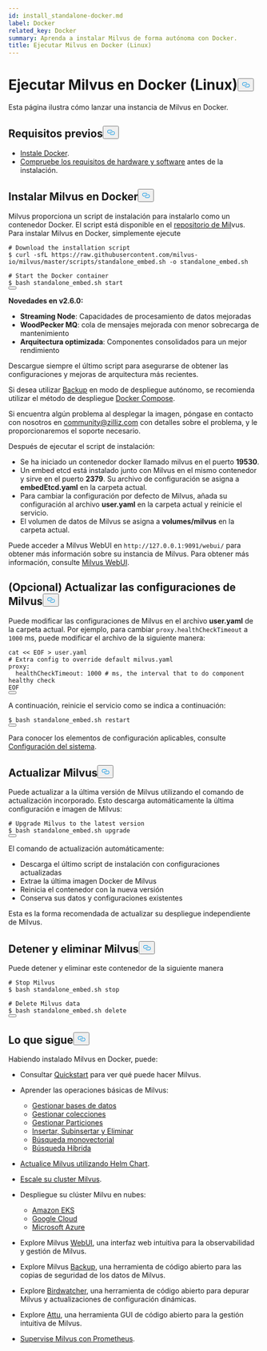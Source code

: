 ```yaml
---
id: install_standalone-docker.md
label: Docker
related_key: Docker
summary: Aprenda a instalar Milvus de forma autónoma con Docker.
title: Ejecutar Milvus en Docker (Linux)
---
```

<h1 id="Run-Milvus-in-Docker-Linux" class="common-anchor-header">Ejecutar Milvus en Docker (Linux)<button data-href="#Run-Milvus-in-Docker-Linux" class="anchor-icon" translate="no">
      <svg translate="no"
        aria-hidden="true"
        focusable="false"
        height="20"
        version="1.1"
        viewBox="0 0 16 16"
        width="16"
      >
        <path
          fill="#0092E4"
          fill-rule="evenodd"
          d="M4 9h1v1H4c-1.5 0-3-1.69-3-3.5S2.55 3 4 3h4c1.45 0 3 1.69 3 3.5 0 1.41-.91 2.72-2 3.25V8.59c.58-.45 1-1.27 1-2.09C10 5.22 8.98 4 8 4H4c-.98 0-2 1.22-2 2.5S3 9 4 9zm9-3h-1v1h1c1 0 2 1.22 2 2.5S13.98 12 13 12H9c-.98 0-2-1.22-2-2.5 0-.83.42-1.64 1-2.09V6.25c-1.09.53-2 1.84-2 3.25C6 11.31 7.55 13 9 13h4c1.45 0 3-1.69 3-3.5S14.5 6 13 6z"
        ></path>
      </svg>
    </button></h1><p>Esta página ilustra cómo lanzar una instancia de Milvus en Docker.</p>
<h2 id="Prerequisites" class="common-anchor-header">Requisitos previos<button data-href="#Prerequisites" class="anchor-icon" translate="no">
      <svg translate="no"
        aria-hidden="true"
        focusable="false"
        height="20"
        version="1.1"
        viewBox="0 0 16 16"
        width="16"
      >
        <path
          fill="#0092E4"
          fill-rule="evenodd"
          d="M4 9h1v1H4c-1.5 0-3-1.69-3-3.5S2.55 3 4 3h4c1.45 0 3 1.69 3 3.5 0 1.41-.91 2.72-2 3.25V8.59c.58-.45 1-1.27 1-2.09C10 5.22 8.98 4 8 4H4c-.98 0-2 1.22-2 2.5S3 9 4 9zm9-3h-1v1h1c1 0 2 1.22 2 2.5S13.98 12 13 12H9c-.98 0-2-1.22-2-2.5 0-.83.42-1.64 1-2.09V6.25c-1.09.53-2 1.84-2 3.25C6 11.31 7.55 13 9 13h4c1.45 0 3-1.69 3-3.5S14.5 6 13 6z"
        ></path>
      </svg>
    </button></h2><ul>
<li><a href="https://docs.docker.com/get-docker/">Instale Docker</a>.</li>
<li><a href="/docs/es/prerequisite-docker.md">Compruebe los requisitos de hardware y software</a> antes de la instalación.</li>
</ul>
<h2 id="Install-Milvus-in-Docker" class="common-anchor-header">Instalar Milvus en Docker<button data-href="#Install-Milvus-in-Docker" class="anchor-icon" translate="no">
      <svg translate="no"
        aria-hidden="true"
        focusable="false"
        height="20"
        version="1.1"
        viewBox="0 0 16 16"
        width="16"
      >
        <path
          fill="#0092E4"
          fill-rule="evenodd"
          d="M4 9h1v1H4c-1.5 0-3-1.69-3-3.5S2.55 3 4 3h4c1.45 0 3 1.69 3 3.5 0 1.41-.91 2.72-2 3.25V8.59c.58-.45 1-1.27 1-2.09C10 5.22 8.98 4 8 4H4c-.98 0-2 1.22-2 2.5S3 9 4 9zm9-3h-1v1h1c1 0 2 1.22 2 2.5S13.98 12 13 12H9c-.98 0-2-1.22-2-2.5 0-.83.42-1.64 1-2.09V6.25c-1.09.53-2 1.84-2 3.25C6 11.31 7.55 13 9 13h4c1.45 0 3-1.69 3-3.5S14.5 6 13 6z"
        ></path>
      </svg>
    </button></h2><p>Milvus proporciona un script de instalación para instalarlo como un contenedor Docker. El script está disponible en el <a href="https://raw.githubusercontent.com/milvus-io/milvus/master/scripts/standalone_embed.sh">repositorio de Mil</a>vus. Para instalar Milvus en Docker, simplemente ejecute</p>
<pre><code translate="no" class="language-shell"><span class="hljs-meta prompt_"># </span><span class="language-bash">Download the installation script</span>
<span class="hljs-meta prompt_">$ </span><span class="language-bash">curl -sfL https://raw.githubusercontent.com/milvus-io/milvus/master/scripts/standalone_embed.sh -o standalone_embed.sh</span>
<span class="hljs-meta prompt_">
# </span><span class="language-bash">Start the Docker container</span>
<span class="hljs-meta prompt_">$ </span><span class="language-bash">bash standalone_embed.sh start</span>
<button class="copy-code-btn"></button></code></pre>
<div class="alert note">
<p><strong>Novedades en v2.6.0:</strong></p>
<ul>
<li><strong>Streaming Node</strong>: Capacidades de procesamiento de datos mejoradas</li>
<li><strong>WoodPecker MQ</strong>: cola de mensajes mejorada con menor sobrecarga de mantenimiento</li>
<li><strong>Arquitectura optimizada</strong>: Componentes consolidados para un mejor rendimiento</li>
</ul>
<p>Descargue siempre el último script para asegurarse de obtener las configuraciones y mejoras de arquitectura más recientes.</p>
<p>Si desea utilizar <a href="https://milvus.io/docs/milvus_backup_overview.md">Backup</a> en modo de despliegue autónomo, se recomienda utilizar el método de despliegue <a href="https://milvus.io/docs/install_standalone-docker-compose.md">Docker Compose</a>.</p>
<p>Si encuentra algún problema al desplegar la imagen, póngase en contacto con nosotros en <a href="mailto:community@zilliz.com">community@zilliz.com</a> con detalles sobre el problema, y le proporcionaremos el soporte necesario.</p>
</div>
<p>Después de ejecutar el script de instalación:</p>
<ul>
<li>Se ha iniciado un contenedor docker llamado milvus en el puerto <strong>19530</strong>.</li>
<li>Un embed etcd está instalado junto con Milvus en el mismo contenedor y sirve en el puerto <strong>2379</strong>. Su archivo de configuración se asigna a <strong>embedEtcd.yaml</strong> en la carpeta actual.</li>
<li>Para cambiar la configuración por defecto de Milvus, añada su configuración al archivo <strong>user.yaml</strong> en la carpeta actual y reinicie el servicio.</li>
<li>El volumen de datos de Milvus se asigna a <strong>volumes/milvus</strong> en la carpeta actual.</li>
</ul>
<p>Puede acceder a Milvus WebUI en <code translate="no">http://127.0.0.1:9091/webui/</code> para obtener más información sobre su instancia de Milvus. Para obtener más información, consulte <a href="/docs/es/milvus-webui.md">Milvus WebUI</a>.</p>
<h2 id="Optional-Update-Milvus-configurations" class="common-anchor-header">(Opcional) Actualizar las configuraciones de Milvus<button data-href="#Optional-Update-Milvus-configurations" class="anchor-icon" translate="no">
      <svg translate="no"
        aria-hidden="true"
        focusable="false"
        height="20"
        version="1.1"
        viewBox="0 0 16 16"
        width="16"
      >
        <path
          fill="#0092E4"
          fill-rule="evenodd"
          d="M4 9h1v1H4c-1.5 0-3-1.69-3-3.5S2.55 3 4 3h4c1.45 0 3 1.69 3 3.5 0 1.41-.91 2.72-2 3.25V8.59c.58-.45 1-1.27 1-2.09C10 5.22 8.98 4 8 4H4c-.98 0-2 1.22-2 2.5S3 9 4 9zm9-3h-1v1h1c1 0 2 1.22 2 2.5S13.98 12 13 12H9c-.98 0-2-1.22-2-2.5 0-.83.42-1.64 1-2.09V6.25c-1.09.53-2 1.84-2 3.25C6 11.31 7.55 13 9 13h4c1.45 0 3-1.69 3-3.5S14.5 6 13 6z"
        ></path>
      </svg>
    </button></h2><p>Puede modificar las configuraciones de Milvus en el archivo <strong>user.yaml</strong> de la carpeta actual. Por ejemplo, para cambiar <code translate="no">proxy.healthCheckTimeout</code> a <code translate="no">1000</code> ms, puede modificar el archivo de la siguiente manera:</p>
<pre><code translate="no" class="language-shell">cat &lt;&lt; EOF &gt; user.yaml
<span class="hljs-meta prompt_"># </span><span class="language-bash">Extra config to override default milvus.yaml</span>
proxy:
  healthCheckTimeout: 1000 # ms, the interval that to do component healthy check
EOF
<button class="copy-code-btn"></button></code></pre>
<p>A continuación, reinicie el servicio como se indica a continuación:</p>
<pre><code translate="no" class="language-shell"><span class="hljs-meta prompt_">$ </span><span class="language-bash">bash standalone_embed.sh restart</span>
<button class="copy-code-btn"></button></code></pre>
<p>Para conocer los elementos de configuración aplicables, consulte <a href="/docs/es/system_configuration.md">Configuración del sistema</a>.</p>
<h2 id="Upgrade-Milvus" class="common-anchor-header">Actualizar Milvus<button data-href="#Upgrade-Milvus" class="anchor-icon" translate="no">
      <svg translate="no"
        aria-hidden="true"
        focusable="false"
        height="20"
        version="1.1"
        viewBox="0 0 16 16"
        width="16"
      >
        <path
          fill="#0092E4"
          fill-rule="evenodd"
          d="M4 9h1v1H4c-1.5 0-3-1.69-3-3.5S2.55 3 4 3h4c1.45 0 3 1.69 3 3.5 0 1.41-.91 2.72-2 3.25V8.59c.58-.45 1-1.27 1-2.09C10 5.22 8.98 4 8 4H4c-.98 0-2 1.22-2 2.5S3 9 4 9zm9-3h-1v1h1c1 0 2 1.22 2 2.5S13.98 12 13 12H9c-.98 0-2-1.22-2-2.5 0-.83.42-1.64 1-2.09V6.25c-1.09.53-2 1.84-2 3.25C6 11.31 7.55 13 9 13h4c1.45 0 3-1.69 3-3.5S14.5 6 13 6z"
        ></path>
      </svg>
    </button></h2><p>Puede actualizar a la última versión de Milvus utilizando el comando de actualización incorporado. Esto descarga automáticamente la última configuración e imagen de Milvus:</p>
<pre><code translate="no" class="language-shell"><span class="hljs-meta prompt_"># </span><span class="language-bash">Upgrade Milvus to the latest version</span>
<span class="hljs-meta prompt_">$ </span><span class="language-bash">bash standalone_embed.sh upgrade</span>
<button class="copy-code-btn"></button></code></pre>
<div class="alert note">
<p>El comando de actualización automáticamente:</p>
<ul>
<li>Descarga el último script de instalación con configuraciones actualizadas</li>
<li>Extrae la última imagen Docker de Milvus</li>
<li>Reinicia el contenedor con la nueva versión</li>
<li>Conserva sus datos y configuraciones existentes</li>
</ul>
<p>Esta es la forma recomendada de actualizar su despliegue independiente de Milvus.</p>
</div>
<h2 id="Stop-and-delete-Milvus" class="common-anchor-header">Detener y eliminar Milvus<button data-href="#Stop-and-delete-Milvus" class="anchor-icon" translate="no">
      <svg translate="no"
        aria-hidden="true"
        focusable="false"
        height="20"
        version="1.1"
        viewBox="0 0 16 16"
        width="16"
      >
        <path
          fill="#0092E4"
          fill-rule="evenodd"
          d="M4 9h1v1H4c-1.5 0-3-1.69-3-3.5S2.55 3 4 3h4c1.45 0 3 1.69 3 3.5 0 1.41-.91 2.72-2 3.25V8.59c.58-.45 1-1.27 1-2.09C10 5.22 8.98 4 8 4H4c-.98 0-2 1.22-2 2.5S3 9 4 9zm9-3h-1v1h1c1 0 2 1.22 2 2.5S13.98 12 13 12H9c-.98 0-2-1.22-2-2.5 0-.83.42-1.64 1-2.09V6.25c-1.09.53-2 1.84-2 3.25C6 11.31 7.55 13 9 13h4c1.45 0 3-1.69 3-3.5S14.5 6 13 6z"
        ></path>
      </svg>
    </button></h2><p>Puede detener y eliminar este contenedor de la siguiente manera</p>
<pre><code translate="no" class="language-shell"><span class="hljs-meta prompt_"># </span><span class="language-bash">Stop Milvus</span>
<span class="hljs-meta prompt_">$ </span><span class="language-bash">bash standalone_embed.sh stop</span>
<span class="hljs-meta prompt_">
# </span><span class="language-bash">Delete Milvus data</span>
<span class="hljs-meta prompt_">$ </span><span class="language-bash">bash standalone_embed.sh delete</span>
<button class="copy-code-btn"></button></code></pre>
<h2 id="Whats-next" class="common-anchor-header">Lo que sigue<button data-href="#Whats-next" class="anchor-icon" translate="no">
      <svg translate="no"
        aria-hidden="true"
        focusable="false"
        height="20"
        version="1.1"
        viewBox="0 0 16 16"
        width="16"
      >
        <path
          fill="#0092E4"
          fill-rule="evenodd"
          d="M4 9h1v1H4c-1.5 0-3-1.69-3-3.5S2.55 3 4 3h4c1.45 0 3 1.69 3 3.5 0 1.41-.91 2.72-2 3.25V8.59c.58-.45 1-1.27 1-2.09C10 5.22 8.98 4 8 4H4c-.98 0-2 1.22-2 2.5S3 9 4 9zm9-3h-1v1h1c1 0 2 1.22 2 2.5S13.98 12 13 12H9c-.98 0-2-1.22-2-2.5 0-.83.42-1.64 1-2.09V6.25c-1.09.53-2 1.84-2 3.25C6 11.31 7.55 13 9 13h4c1.45 0 3-1.69 3-3.5S14.5 6 13 6z"
        ></path>
      </svg>
    </button></h2><p>Habiendo instalado Milvus en Docker, puede:</p>
<ul>
<li><p>Consultar <a href="/docs/es/quickstart.md">Quickstart</a> para ver qué puede hacer Milvus.</p></li>
<li><p>Aprender las operaciones básicas de Milvus:</p>
<ul>
<li><a href="/docs/es/manage_databases.md">Gestionar bases de datos</a></li>
<li><a href="/docs/es/manage-collections.md">Gestionar colecciones</a></li>
<li><a href="/docs/es/manage-partitions.md">Gestionar Particiones</a></li>
<li><a href="/docs/es/insert-update-delete.md">Insertar, Subinsertar y Eliminar</a></li>
<li><a href="/docs/es/single-vector-search.md">Búsqueda monovectorial</a></li>
<li><a href="/docs/es/multi-vector-search.md">Búsqueda Híbrida</a></li>
</ul></li>
<li><p><a href="/docs/es/upgrade_milvus_cluster-helm.md">Actualice Milvus utilizando Helm Chart</a>.</p></li>
<li><p><a href="/docs/es/scaleout.md">Escale su cluster Milvus</a>.</p></li>
<li><p>Despliegue su clúster Milvu en nubes:</p>
<ul>
<li><a href="/docs/es/eks.md">Amazon EKS</a></li>
<li><a href="/docs/es/gcp.md">Google Cloud</a></li>
<li><a href="/docs/es/azure.md">Microsoft Azure</a></li>
</ul></li>
<li><p>Explore Milvus <a href="/docs/es/milvus-webui.md">WebUI</a>, una interfaz web intuitiva para la observabilidad y gestión de Milvus.</p></li>
<li><p>Explore Milvus <a href="/docs/es/milvus_backup_overview.md">Backup</a>, una herramienta de código abierto para las copias de seguridad de los datos de Milvus.</p></li>
<li><p>Explore <a href="/docs/es/birdwatcher_overview.md">Birdwatcher</a>, una herramienta de código abierto para depurar Milvus y actualizaciones de configuración dinámicas.</p></li>
<li><p>Explore <a href="https://github.com/zilliztech/attu">Attu</a>, una herramienta GUI de código abierto para la gestión intuitiva de Milvus.</p></li>
<li><p><a href="/docs/es/monitor.md">Supervise Milvus con Prometheus</a>.</p></li>
</ul>

